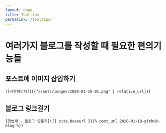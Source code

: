 ```yaml
---
layout: page
title: Tooltips
permalink: /tooltips/
---
```


# 여러가지 블로그를 작성할 때 필요한 편의기능들

## 포스트에 이미지 삽입하기

```
![시작페이지]({{"assets/images/2020-01-18-01.png" | relative_url}})
```

## 블로그 링크걸기

```
[첫번째 - 블로그 만들기]({{ site.baseurl }}{% post_url 2020-01-18-github-blog %})
```